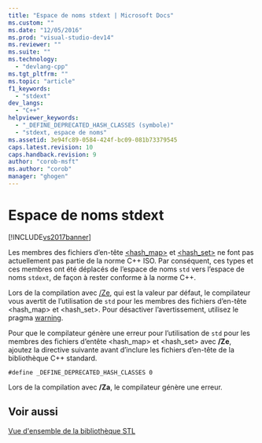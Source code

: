 ```yaml
---
title: "Espace de noms stdext | Microsoft Docs"
ms.custom: ""
ms.date: "12/05/2016"
ms.prod: "visual-studio-dev14"
ms.reviewer: ""
ms.suite: ""
ms.technology: 
  - "devlang-cpp"
ms.tgt_pltfrm: ""
ms.topic: "article"
f1_keywords: 
  - "stdext"
dev_langs: 
  - "C++"
helpviewer_keywords: 
  - "_DEFINE_DEPRECATED_HASH_CLASSES (symbole)"
  - "stdext, espace de noms"
ms.assetid: 3e94fc89-0584-424f-bc09-081b73379545
caps.latest.revision: 10
caps.handback.revision: 9
author: "corob-msft"
ms.author: "corob"
manager: "ghogen"
---
```

# Espace de noms stdext
[!INCLUDE[vs2017banner](../assembler/inline/includes/vs2017banner.md)]

Les membres des fichiers d’en\-tête [\<hash\_map\>](../standard-library/hash-map.md) et [\<hash\_set\>](../standard-library/hash-set.md) ne font pas actuellement pas partie de la norme C\+\+ ISO. Par conséquent, ces types et ces membres ont été déplacés de l’espace de noms `std` vers l’espace de noms `stdext`, de façon à rester conforme à la norme C\+\+.  
  
 Lors de la compilation avec [\/Ze](../build/reference/za-ze-disable-language-extensions.md), qui est la valeur par défaut, le compilateur vous avertit de l’utilisation de `std` pour les membres des fichiers d’en\-tête \<hash\_map\> et \<hash\_set\>. Pour désactiver l’avertissement, utilisez le pragma [warning](../preprocessor/warning.md).  
  
 Pour que le compilateur génère une erreur pour l’utilisation de `std` pour les membres des fichiers d’entête \<hash\_map\> et \<hash\_set\> avec **\/Ze**, ajoutez la directive suivante avant d’inclure les fichiers d’en\-tête de la bibliothèque C\+\+ standard.  
  
```  
#define _DEFINE_DEPRECATED_HASH_CLASSES 0  
```  
  
 Lors de la compilation avec **\/Za**, le compilateur génère une erreur.  
  
## Voir aussi  
 [Vue d'ensemble de la bibliothèque STL](../standard-library/cpp-standard-library-overview.md)